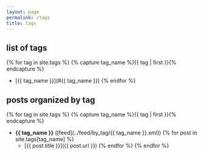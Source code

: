 ```yaml
---
layout: page
permalink: /tags
title: tags
---
```


## list of tags
{% for tag in site.tags %}
{% capture tag_name %}{{ tag | first }}{% endcapture %}
* [{{ tag_name }}](#{{ tag_name }})
{% endfor %}

## posts organized by tag
{% for tag in site.tags %}
{% capture tag_name %}{{ tag | first }}{% endcapture %}
* <span id="{{ tag_name }}">**{{ tag_name }}** ([feed](../feed/by_tag/{{ tag_name }}.xml)) </span>
{% for post in site.tags[tag_name] %}
  * [{{ post.title }}]({{ post.url }})
{% endfor %}
{% endfor %}
